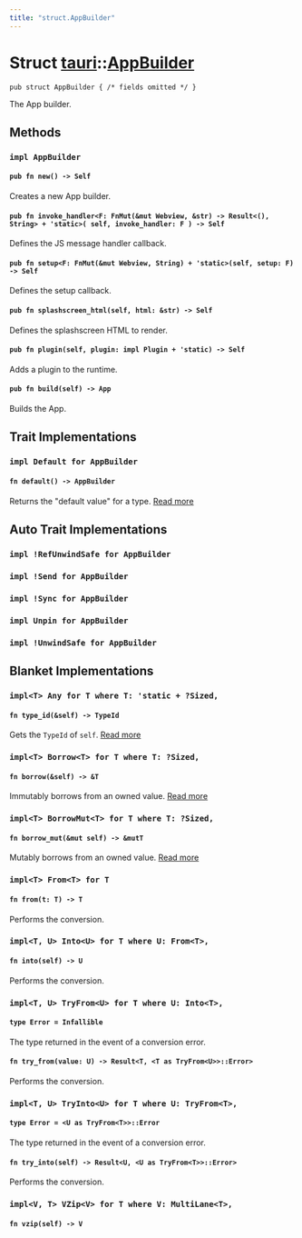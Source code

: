 ```yaml
---
title: "struct.AppBuilder"
---
```


# Struct [tauri](/docs/api/rust/tauri/index.html)::​[AppBuilder](/docs/api/rust/tauri/)

    pub struct AppBuilder { /* fields omitted */ }

The App builder.

## Methods

### `impl AppBuilder`

#### `pub fn new() -> Self`

Creates a new App builder.

#### `pub fn invoke_handler<F: FnMut(&mut Webview, &str) -> Result<(), String> + 'static>( self, invoke_handler: F ) -> Self`

Defines the JS message handler callback.

#### `pub fn setup<F: FnMut(&mut Webview, String) + 'static>(self, setup: F) -> Self`

Defines the setup callback.

#### `pub fn splashscreen_html(self, html: &str) -> Self`

Defines the splashscreen HTML to render.

#### `pub fn plugin(self, plugin: impl Plugin + 'static) -> Self`

Adds a plugin to the runtime.

#### `pub fn build(self) -> App`

Builds the App.

## Trait Implementations

### `impl Default for AppBuilder`

#### `fn default() -> AppBuilder`

Returns the "default value" for a type. [Read more](https://doc.rust-lang.org/nightly/core/default/trait.Default.html#tymethod.default)

## Auto Trait Implementations

### `impl !RefUnwindSafe for AppBuilder`

### `impl !Send for AppBuilder`

### `impl !Sync for AppBuilder`

### `impl Unpin for AppBuilder`

### `impl !UnwindSafe for AppBuilder`

## Blanket Implementations

### `impl<T> Any for T where T: 'static + ?Sized,`

#### `fn type_id(&self) -> TypeId`

Gets the `TypeId` of `self`. [Read more](https://doc.rust-lang.org/nightly/core/any/trait.Any.html#tymethod.type_id)

### `impl<T> Borrow<T> for T where T: ?Sized,`

#### `fn borrow(&self) -> &T`

Immutably borrows from an owned value. [Read more](https://doc.rust-lang.org/nightly/core/borrow/trait.Borrow.html#tymethod.borrow)

### `impl<T> BorrowMut<T> for T where T: ?Sized,`

#### `fn borrow_mut(&mut self) -> &mutT`

Mutably borrows from an owned value. [Read more](https://doc.rust-lang.org/nightly/core/borrow/trait.BorrowMut.html#tymethod.borrow_mut)

### `impl<T> From<T> for T`

#### `fn from(t: T) -> T`

Performs the conversion.

### `impl<T, U> Into<U> for T where U: From<T>,`

#### `fn into(self) -> U`

Performs the conversion.

### `impl<T, U> TryFrom<U> for T where U: Into<T>,`

#### `type Error = Infallible`

The type returned in the event of a conversion error.

#### `fn try_from(value: U) -> Result<T, <T as TryFrom<U>>::Error>`

Performs the conversion.

### `impl<T, U> TryInto<U> for T where U: TryFrom<T>,`

#### `type Error = <U as TryFrom<T>>::Error`

The type returned in the event of a conversion error.

#### `fn try_into(self) -> Result<U, <U as TryFrom<T>>::Error>`

Performs the conversion.

### `impl<V, T> VZip<V> for T where V: MultiLane<T>,`

#### `fn vzip(self) -> V`

